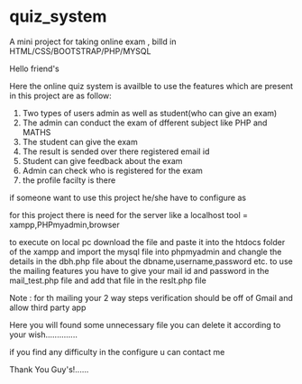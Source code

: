 # quiz_system
A mini project for taking online exam  , billd in HTML/CSS/BOOTSTRAP/PHP/MYSQL


Hello friend's



Here the online quiz system is availble to use 
the features which are present in this project are as follow:

1. Two types of users admin as well as student(who can give an exam)
2. The admin can conduct the exam of dfferent subject like PHP and MATHS
3. The student can give the  exam 
4. The result is sended over there registered email id
5. Student can give feedback about the exam
6. Admin can check who is registered for the exam
7. the profile facilty is there 


if someone want to use this project he/she have to configure as

for this project there is need for the server like a localhost 
 tool  = xampp,PHPmyadmin,browser 
 
 to execute on local pc
 download the file and paste it into the htdocs folder of the xampp and import the mysql file into phpmyadmin
 and changle the details in the dbh.php file about the dbname,username,password etc.
 to use the mailing features you have to give your mail id and password in the mail_test.php file and add that file in the     reslt.php file 
 
 
Note : for th mailing your 2 way steps verification should be off of Gmail and allow third party app


Here you will found some unnecessary file you can delete it according to your wish..............


if you find any difficulty in the configure u can contact me

Thank You  Guy's!......





